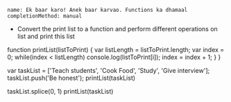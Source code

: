 ```ngMeta
name: Ek baar karo! Anek baar karvao. Functions ka dhamaal
completionMethod: manual
```

- Convert the print list to a function and perform different operations on list and print this list

function printList(listToPrint) {
        var listLength = listToPrint.length;
        var index = 0;
        while(index < listLength)
            console.log(listToPrint[i]);
            index = index + 1;
        }
}

var taskList = ['Teach students', 'Cook Food', 'Study', 'Give interview'];
taskList.push('Be honest');
printList(taskList)

taskList.splice(0, 1)
printList(taskList)